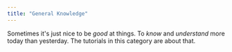 ```yaml
---
title: "General Knowledge"
---
```


Sometimes it's just nice to be _good_ at things. To _know_ and _understand_ more today than yesterday. The tutorials in this category are about that.